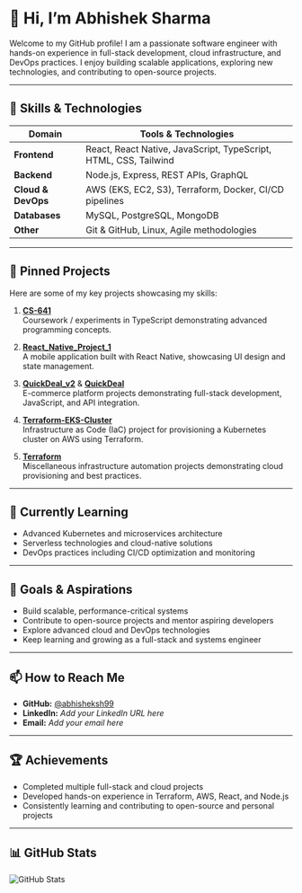 # 👋 Hi, I’m Abhishek Sharma

Welcome to my GitHub profile! I am a passionate software engineer with hands-on experience in full-stack development, cloud infrastructure, and DevOps practices. I enjoy building scalable applications, exploring new technologies, and contributing to open-source projects.

---

## 🧰 Skills & Technologies

| Domain | Tools & Technologies |
|--------|--------------------|
| **Frontend** | React, React Native, JavaScript, TypeScript, HTML, CSS, Tailwind |
| **Backend** | Node.js, Express, REST APIs, GraphQL |
| **Cloud & DevOps** | AWS (EKS, EC2, S3), Terraform, Docker, CI/CD pipelines |
| **Databases** | MySQL, PostgreSQL, MongoDB |
| **Other** | Git & GitHub, Linux, Agile methodologies |

---

## 🚀 Pinned Projects

Here are some of my key projects showcasing my skills:

1. **[CS-641](https://github.com/abhisheksh99/CS-641)**  
   Coursework / experiments in TypeScript demonstrating advanced programming concepts.

2. **[React_Native_Project_1](https://github.com/abhisheksh99/React_Native_Project_1)**  
   A mobile application built with React Native, showcasing UI design and state management.

3. **[QuickDeal_v2](https://github.com/abhisheksh99/QuickDeal_v2)** & **[QuickDeal](https://github.com/abhisheksh99/QuickDeal)**  
   E-commerce platform projects demonstrating full-stack development, JavaScript, and API integration.

4. **[Terraform-EKS-Cluster](https://github.com/abhisheksh99/Terraform-EKS-Cluter)**  
   Infrastructure as Code (IaC) project for provisioning a Kubernetes cluster on AWS using Terraform.

5. **[Terraform](https://github.com/abhisheksh99/Terraform)**  
   Miscellaneous infrastructure automation projects demonstrating cloud provisioning and best practices.

---

## 🌱 Currently Learning

- Advanced Kubernetes and microservices architecture  
- Serverless technologies and cloud-native solutions  
- DevOps practices including CI/CD optimization and monitoring

---

## 🎯 Goals & Aspirations

- Build scalable, performance-critical systems  
- Contribute to open-source projects and mentor aspiring developers  
- Explore advanced cloud and DevOps technologies  
- Keep learning and growing as a full-stack and systems engineer

---

## 📫 How to Reach Me

- **GitHub:** [@abhisheksh99](https://github.com/abhisheksh99)  
- **LinkedIn:** *Add your LinkedIn URL here*  
- **Email:** *Add your email here*

---

## 🏆 Achievements

- Completed multiple full-stack and cloud projects  
- Developed hands-on experience in Terraform, AWS, React, and Node.js  
- Consistently learning and contributing to open-source and personal projects

---

## 📊 GitHub Stats

![GitHub Stats](https://github-readme-stats.vercel.app/api?username=abhisheksh99&show_icons=true&theme=radical)
